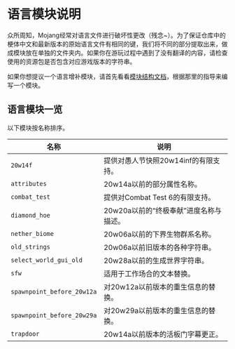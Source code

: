 # 语言模块说明

众所周知，Mojang经常对语言文件进行破坏性更改（残念~）。为了保证仓库中的梗体中文和最新版本的原始语言文件有相同的键，我们将不同的部分提取出来，做成模块放在单独的文件夹内。如果你在游玩过程中遇到了没有翻译的内容，请检查使用的资源包是否包含对应游戏版本的字符串。

如果你想提议一个语言增补模块，请首先看看[模块结构文档](https://github.com/Teahouse-Studios/mcwzh-meme-resourcepack/wiki/%E6%A8%A1%E5%9D%97%E7%BB%93%E6%9E%84%E6%96%87%E6%A1%A3)，根据那里的指导来编写一个模块。

## 语言模块一览

以下模块按名称排序。

| 名称 | 说明 |
| ---- | ---- |
| `20w14f` | 提供对愚人节快照20w14inf的有限支持。 |
| `attributes` | 20w14a以前的部分属性名称。 |
| `combat_test` | 提供对Combat Test 6的有限支持。 |
| `diamond_hoe` | 20w20a以前的“终极奉献”进度名称与描述。|
| `nether_biome` | 20w06a以前的下界生物群系名称。 |
| `old_strings` | 20w06a以前旧版本的各种字符串。 |
| `select_world_gui_old` | 20w28a以前的生成世界字符串。 |
| `sfw` | 适用于工作场合的文本替换。 |
| `spawnpoint_before_20w12a` | 对20w12a以前版本的重生信息的替换。 |
| `spawnpoint_before_20w29a` | 对20w29a以前版本的重生信息的替换。 |
| `trapdoor` | 20w14a以前版本的活板门字幕更正。 |
